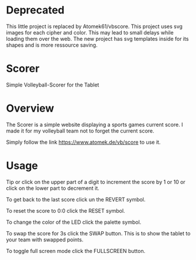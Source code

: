 # Deprecated
This little project is replaced by Atomek61/vbscore.
This project uses svg images for each cipher and color. This may lead to small delays while loading them over the web. The new project has svg templates inside for its shapes and is more ressource saving.

# Scorer
Simple Volleyball-Scorer for the Tablet

# Overview
The Scorer is a simple website displaying a sports games current score.
I made it for my volleyball team not to forget the current score. 

Simply follow the link https://www.atomek.de/vb/score to use it.

# Usage
Tip or click on the upper part of a digit to increment the score by 1 or 10 or click on the lower part to decrement it.

To get back to the last score click un the REVERT symbol.

To reset the score to 0:0 click the RESET symbol.

To change the color of the LED click the palette symbol.

To swap the score for 3s click the SWAP button. This is to show the tablet to your team with swapped points.

To toggle full screen mode click the FULLSCREEN button.
